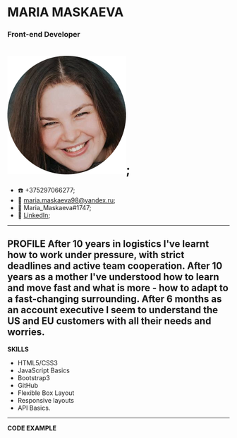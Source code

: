 # MARIA MASKAEVA
### Front-end Developer

![CV Photo](assets/cv_photo.jpeg);
=============
* ☎️ +375297066277;                  
* 📧 maria.maskaeva98@yandex.ru;    
* 🤯 Maria_Maskaeva#1747;
* 🤝 [LinkedIn](https://www.linkedin.com/in/maria-maskaeva-16389b73/);
-------
__PROFILE__ 
After 10 years in logistics I've learnt how to work under pressure, with strict deadlines and active team cooperation.
After 10 years as a mother I've understood how to learn and move fast and what is more - how to adapt to a fast-changing surrounding.
After 6 months as an account executive I seem to understand the US and EU customers with all their needs and worries.
--------
__SKILLS__
* HTML5/CSS3
* JavaScript Basics
* Bootstrap3
* GitHub
* Flexible Box Layout
* Responsive layouts
* API Basics.
--------
__CODE EXAMPLE__














